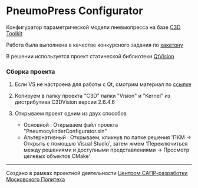 # PneumoPress Configurator

Конфигуратор параметрической модели пневмопресса на базе [C3D Toolkit](https://c3dlabs.com/ru/products/c3d-toolkit/)

Работа была выполнена в качестве конкурсного задания по [хакатону](https://ncmu-utmn.ru/events/forum2022/hackathon)

В решении используется проект статической библиотеки [QtVision](https://github.com/maxchistt/QtVision-Static-Class-Library)

### Сборка проекта

1. Если VS не настроена для работы с Qt, смотрим материал по [ссылке](http://wiki.mpu-cloud.ru/c3d-vision-getting-started)

1. Копируем в папку проекта "C3D" папки "Vision" и "Kernel" из дистрибутива C3DVision версии 2.6.4.6

1. Открываем проект одним из двух способов

   - Основной : Открываем файл проекта "PneumocylinderConfigurator.sln"
   - Альтернативный : Открываем, кликнув по папке решения 'ПКМ -> Открыть с помощью Visual Studio', затем жмем 'Переключиться между решениями и доступными представлениями -> Просмотр целевых объектов CMake'

---

Создано в рамках проектной деятельности [Центром САПР-разработки Московского Политеха](https://vk.com/mpu_cloud)
